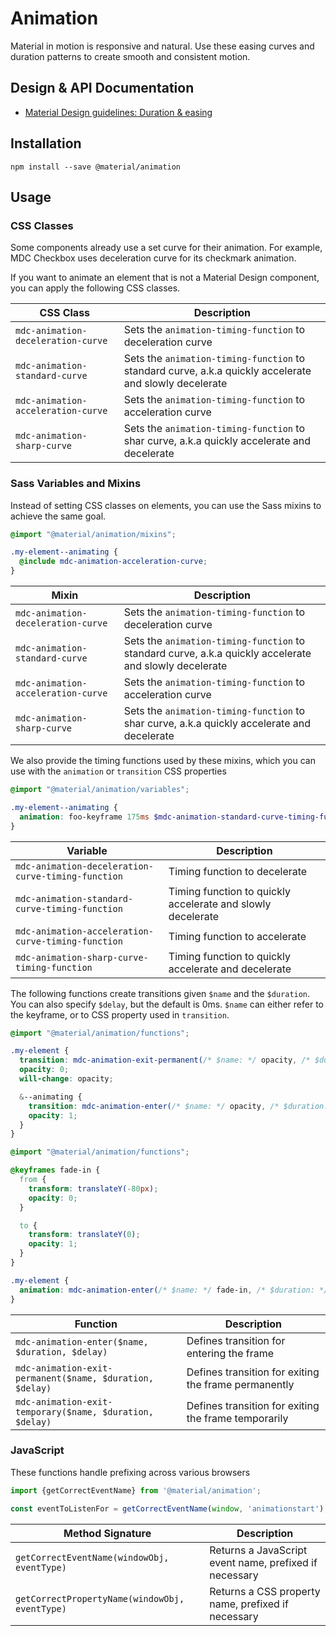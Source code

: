 <!--docs:
title: "Animation"
layout: detail
section: components
excerpt: "Animation timing curves and utilities for smooth and consistent motion."
iconId: animation
path: /catalog/animation/
-->

# Animation

Material in motion is responsive and natural. Use these easing curves and duration patterns to create smooth and consistent motion.

## Design & API Documentation

<ul class="icon-list">
  <li class="icon-list-item icon-list-item--spec">
    <a href="https://material.io/guidelines/motion/duration-easing.html">Material Design guidelines: Duration & easing</a>
  </li>
</ul>

## Installation

```
npm install --save @material/animation
```

## Usage

### CSS Classes

Some components already use a set curve for their animation. For example, MDC Checkbox uses deceleration curve for its checkmark animation.

If you want to animate an element that is not a Material Design component, you can apply the following CSS classes.

CSS Class | Description
--- | ---
`mdc-animation-deceleration-curve` | Sets the `animation-timing-function` to deceleration curve
`mdc-animation-standard-curve` | Sets the `animation-timing-function` to standard curve, a.k.a quickly accelerate and slowly decelerate
`mdc-animation-acceleration-curve` | Sets the `animation-timing-function` to acceleration curve
`mdc-animation-sharp-curve` | Sets the `animation-timing-function` to shar curve, a.k.a quickly accelerate and decelerate

### Sass Variables and Mixins

Instead of setting CSS classes on elements, you can use the Sass mixins to achieve the same goal.

```scss
@import "@material/animation/mixins";

.my-element--animating {
  @include mdc-animation-acceleration-curve;
}
```

Mixin | Description
--- | ---
`mdc-animation-deceleration-curve` | Sets the `animation-timing-function` to deceleration curve
`mdc-animation-standard-curve` | Sets the `animation-timing-function` to standard curve, a.k.a quickly accelerate and slowly decelerate
`mdc-animation-acceleration-curve` | Sets the `animation-timing-function` to acceleration curve
`mdc-animation-sharp-curve` | Sets the `animation-timing-function` to shar curve, a.k.a quickly accelerate and decelerate

We also provide the timing functions used by these mixins, which you can use with the `animation` or `transition` CSS properties

```scss
@import "@material/animation/variables";

.my-element--animating {
  animation: foo-keyframe 175ms $mdc-animation-standard-curve-timing-function;
}
```

Variable | Description
--- | ---
`mdc-animation-deceleration-curve-timing-function` | Timing function to decelerate
`mdc-animation-standard-curve-timing-function` | Timing function to quickly accelerate and slowly decelerate
`mdc-animation-acceleration-curve-timing-function` | Timing function to accelerate
`mdc-animation-sharp-curve-timing-function` | Timing function to quickly accelerate and decelerate

The following functions create transitions given `$name` and the `$duration`. You can also specify `$delay`, but the default is 0ms. `$name` can either refer to the keyframe, or to CSS property used in `transition`.

```scss
@import "@material/animation/functions";

.my-element {
  transition: mdc-animation-exit-permanent(/* $name: */ opacity, /* $duration: */ 175ms, /* $delay: */ 150ms);
  opacity: 0;
  will-change: opacity;

  &--animating {
    transition: mdc-animation-enter(/* $name: */ opacity, /* $duration: */ 175ms);
    opacity: 1;
  }
}
```


```scss
@import "@material/animation/functions";

@keyframes fade-in {
  from {
    transform: translateY(-80px);
    opacity: 0;
  }

  to {
    transform: translateY(0);
    opacity: 1;
  }
}

.my-element {
  animation: mdc-animation-enter(/* $name: */ fade-in, /* $duration: */ 350ms);
}
```

Function | Description
--- | ---
`mdc-animation-enter($name, $duration, $delay)` | Defines transition for entering the frame
`mdc-animation-exit-permanent($name, $duration, $delay)` | Defines transition for exiting the frame permanently
`mdc-animation-exit-temporary($name, $duration, $delay)` | Defines transition for exiting the frame temporarily

### JavaScript

These functions handle prefixing across various browsers

```js
import {getCorrectEventName} from '@material/animation';

const eventToListenFor = getCorrectEventName(window, 'animationstart');
```

Method Signature | Description
--- | ---
`getCorrectEventName(windowObj, eventType)` | Returns a JavaScript event name, prefixed if necessary
`getCorrectPropertyName(windowObj, eventType)` | Returns a CSS property name, prefixed if necessary
